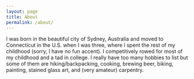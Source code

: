 ```yaml
---
layout: page
title: About
permalink: /about/
---
```


I was born in the beautiful city of Sydney, Australia and moved to Connecticut in the U.S. when I was three, where I spent the rest of my childhood (sorry, I have no fun accent). I competitively rowed for most of my childhood and a tad in college. I really have too many hobbies to list but some of them are hiking/backpacking, cooking, brewing beer, biking, painting, stained glass art, and (very amateur) carpentry.
